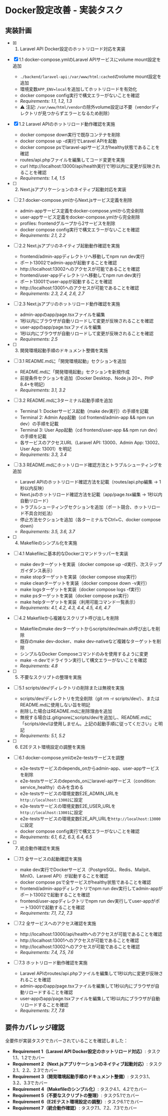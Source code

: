 # Docker設定改善 - 実装タスク

## 実装計画

- [x] 1. Laravel API Docker設定のホットリロード対応を実装
- [x] 1.1 docker-compose.ymlのLaravel APIサービスにvolume mount設定を追加
  - `./backend/laravel-api:/var/www/html:cached`のvolume mount設定を追加
  - 環境変数`APP_ENV=local`を追加してホットリロードを有効化
  - docker compose config実行で構文エラーがないことを確認
  - _Requirements: 1.1, 1.2, 1.3_
  - ⚠️ 注記: `/var/www/html/vendor`の除外volume設定は不要（vendorディレクトリが見つからずエラーとなるため削除）

- [x] 1.2 Laravel APIのホットリロード動作確認を実施
  - docker compose down実行で既存コンテナを削除
  - docker compose up -d実行でLaravel APIを起動
  - docker compose psでlaravel-apiサービスがhealthy状態であることを確認
  - routes/api.phpファイルを編集してコード変更を実施
  - curl http://localhost:13000/api/health実行で1秒以内に変更が反映されることを確認
  - _Requirements: 1.4, 1.5_

- [ ] 2. Next.jsアプリケーションのネイティブ起動対応を実装
- [ ] 2.1 docker-compose.ymlからNext.jsサービス定義を削除
  - admin-appサービス定義をdocker-compose.ymlから完全削除
  - user-appサービス定義をdocker-compose.ymlから完全削除
  - profiles: frontendグループから2サービスを削除
  - docker compose config実行で構文エラーがないことを確認
  - _Requirements: 2.1, 2.2_

- [ ] 2.2 Next.jsアプリのネイティブ起動動作確認を実施
  - frontend/admin-appディレクトリへ移動してnpm run dev実行
  - ポート13002でadmin-appが起動することを確認
  - http://localhost:13002へのアクセスが可能であることを確認
  - frontend/user-appディレクトリへ移動してnpm run dev実行
  - ポート13001でuser-appが起動することを確認
  - http://localhost:13001へのアクセスが可能であることを確認
  - _Requirements: 2.3, 2.4, 2.6, 2.7_

- [ ] 2.3 Next.jsアプリのホットリロード動作確認を実施
  - admin-appのapp/page.tsxファイルを編集
  - 1秒以内にブラウザが自動リロードして変更が反映されることを確認
  - user-appのapp/page.tsxファイルを編集
  - 1秒以内にブラウザが自動リロードして変更が反映されることを確認
  - _Requirements: 2.5_

- [ ] 3. 開発環境起動手順のドキュメント整備を実施
- [ ] 3.1 README.mdに「開発環境起動」セクションを追加
  - README.mdに「開発環境起動」セクションを新規作成
  - 前提条件セクションを追加（Docker Desktop、Node.js 20+、PHP 8.4+を明記）
  - _Requirements: 3.1, 3.2_

- [ ] 3.2 README.mdに3ターミナル起動手順を追加
  - Terminal 1: Dockerサービス起動（make dev実行）の手順を記載
  - Terminal 2: Admin App起動（cd frontend/admin-app && npm run dev）の手順を記載
  - Terminal 3: User App起動（cd frontend/user-app && npm run dev）の手順を記載
  - 各サービスのアクセスURL（Laravel API: 13000、Admin App: 13002、User App: 13001）を明記
  - _Requirements: 3.3, 3.4_

- [ ] 3.3 README.mdにホットリロード確認方法とトラブルシューティングを追加
  - Laravel APIのホットリロード確認方法を記載（routes/api.php編集 → 1秒以内反映）
  - Next.jsのホットリロード確認方法を記載（app/page.tsx編集 → 1秒以内自動リロード）
  - トラブルシューティングセクションを追加（ポート競合、ホットリロード不具合対処法）
  - 停止方法セクションを追加（各ターミナルでCtrl+C、docker compose down）
  - _Requirements: 3.5, 3.6, 3.7_

- [ ] 4. Makefileのシンプル化を実施
- [ ] 4.1 Makefileに基本的なDockerコマンドラッパーを実装
  - make devターゲットを実装（docker compose up -d実行、次ステップガイダンス表示）
  - make stopターゲットを実装（docker compose stop実行）
  - make cleanターゲットを実装（docker compose down -v実行）
  - make logsターゲットを実装（docker compose logs -f実行）
  - make psターゲットを実装（docker compose ps実行）
  - make helpターゲットを実装（利用可能コマンド一覧表示）
  - _Requirements: 4.1, 4.2, 4.3, 4.4, 4.5, 4.6, 4.7_

- [ ] 4.2 Makefileから複雑なスクリプト呼び出しを削除
  - Makefileのmake devターゲットからscripts/dev/main.sh呼び出しを削除
  - 既存のmake dev-docker、make dev-nativeなど複雑なターゲットを削除
  - シンプルなDocker Composeコマンドのみを使用するように変更
  - make -n devでドライラン実行して構文エラーがないことを確認
  - _Requirements: 4.8_

- [ ] 5. 不要なスクリプトの整理を実施
- [ ] 5.1 scripts/dev/ディレクトリの削除または無視を実施
  - scripts/dev/ディレクトリを完全削除（git rm -r scripts/dev/）、またはREADME.mdに使用しない旨を明記
  - 削除した場合はREADME.mdに削除理由を追加
  - 無視する場合は.gitignoreにscripts/dev/を追加し、README.mdに「scripts/dev/は使用しません。上記の起動手順に従ってください」と明記
  - _Requirements: 5.1, 5.2_

- [ ] 6. E2Eテスト環境設定の調整を実施
- [ ] 6.1 docker-compose.ymlのe2e-testsサービスを調整
  - e2e-testsサービスのdepends_onからadmin-app、user-appサービスを削除
  - e2e-testsサービスのdepends_onにlaravel-apiサービス（condition: service_healthy）のみを含める
  - e2e-testsサービスの環境変数E2E_ADMIN_URLを`http://localhost:13002`に設定
  - e2e-testsサービスの環境変数E2E_USER_URLを`http://localhost:13001`に設定
  - e2e-testsサービスの環境変数E2E_API_URLを`http://localhost:13000`に設定
  - docker compose config実行で構文エラーがないことを確認
  - _Requirements: 6.1, 6.2, 6.3, 6.4, 6.5_

- [ ] 7. 統合動作確認を実施
- [ ] 7.1 全サービスの起動確認を実施
  - make dev実行でDockerサービス（PostgreSQL、Redis、Mailpit、MinIO、Laravel API）が起動することを確認
  - docker compose psで全サービスがhealthy状態であることを確認
  - frontend/admin-appディレクトリでnpm run dev実行してadmin-appがポート13002で起動することを確認
  - frontend/user-appディレクトリでnpm run dev実行してuser-appがポート13001で起動することを確認
  - _Requirements: 7.1, 7.2, 7.3_

- [ ] 7.2 全サービスへのアクセス確認を実施
  - http://localhost:13000/api/healthへのアクセスが可能であることを確認
  - http://localhost:13001へのアクセスが可能であることを確認
  - http://localhost:13002へのアクセスが可能であることを確認
  - _Requirements: 7.4, 7.5, 7.6_

- [ ] 7.3 ホットリロード動作確認を実施
  - Laravel APIのroutes/api.phpファイルを編集して1秒以内に変更が反映されることを確認
  - admin-appのapp/page.tsxファイルを編集して1秒以内にブラウザが自動リロードすることを確認
  - user-appのapp/page.tsxファイルを編集して1秒以内にブラウザが自動リロードすることを確認
  - _Requirements: 7.7, 7.8_

## 要件カバレッジ確認

全要件が実装タスクでカバーされていることを確認しました：

- **Requirement 1（Laravel API Docker設定のホットリロード対応）**: タスク1.1、1.2でカバー
- **Requirement 2（Next.jsアプリケーションのネイティブ起動対応）**: タスク2.1、2.2、2.3でカバー
- **Requirement 3（開発環境起動手順のドキュメント整備）**: タスク3.1、3.2、3.3でカバー
- **Requirement 4（Makefileのシンプル化）**: タスク4.1、4.2でカバー
- **Requirement 5（不要なスクリプトの整理）**: タスク5.1でカバー
- **Requirement 6（E2Eテスト環境設定の調整）**: タスク6.1でカバー
- **Requirement 7（統合動作確認）**: タスク7.1、7.2、7.3でカバー
